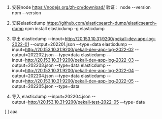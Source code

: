 1. 安装node
https://nodejs.org/zh-cn/download/
验证： 
node --version   
npm --version

2. 安装elasticdump
https://github.com/elasticsearch-dump/elasticsearch-dump
npm install elasticdump -g
elasticdump

3. 导出
elasticdump --input=http://20.153.10.31:9200/pekall-dev-app-log-2022-01 --output=202201.json --type=data
elasticdump --input=http://20.153.10.31:9200/pekall-dev-app-log-2022-02 --output=202202.json --type=data
elasticdump --input=http://20.153.10.31:9200/pekall-dev-app-log-2022-03 --output=202203.json --type=data
elasticdump --input=http://20.153.10.31:9200/pekall-dev-app-log-2022-04 --output=202204.json --type=data
elasticdump --input=http://20.153.10.31:9200/pekall-dev-app-log-2022-05 --output=202205.json --type=data

4. 导入
elasticdump --input=202204.json --output=http://20.153.10.31:9200/pekall-test-2022-05 --type=data


[	] 	aaa